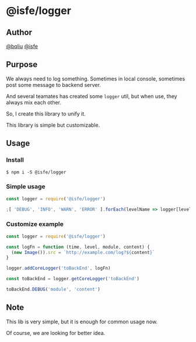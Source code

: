 # @isfe/logger

## Author

[@bqliu](https://github.com/bq-hentai) [@isfe](https://github.com/fe-sm)

## Purpose

We always need to log something. Sometimes in local console, sometimes post some message to backend server.

And several teamates has created some `logger` util, but when use, they always mix each other.

So, I create this library to unify it.

This library is simple but customizable.

## Usage

### Install

```shell
$ npm i -S @isfe/logger
```

### Simple usage

```javascript
const logger = require('@isfe/logger')

;[ 'DEBUG', 'INFO', 'WARN', 'ERROR' ].forEach(levelName => logger[levelName]('module', 'content'))
```

### Customize example

```javascript
const logger = require('@isfe/logger')

const logFn = function (time, level, module, content) {
  (new Image()).src = `http://example.com/log?${content}`
}

logger.addCoreLogger('toBackEnd', logFn)

const toBackEnd = logger.getCoreLogger('toBackEnd')

toBackEnd.DEBUG('module', 'content')
```

## Note

This lib is very simple, but it is enough for common usage now.

Of course, we are looking for better idea.
